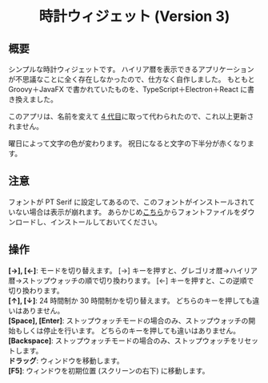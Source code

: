 <div align="center">
<h1>時計ウィジェット (Version 3)</h1>
</div>


## 概要
シンプルな時計ウィジェットです。
ハイリア暦を表示できるアプリケーションが不思議なことに全く存在しなかったので、仕方なく自作しました。
もともと Groovy＋JavaFX で書かれていたものを、TypeScript＋Electron＋React に書き換えました。

このアプリは、名前を変えて [4 代目](https://github.com/Ziphil/Chronidion)に取って代わられたので、これ以上更新されません。

曜日によって文字の色が変わります。
祝日になると文字の下半分が赤くなります。

## 注意
フォントが PT Serif に設定してあるので、このフォントがインストールされていない場合は表示が崩れます。
あらかじめ[こちら](https://company.paratype.com/pt-sans-pt-serif)からフォントファイルをダウンロードし、インストールしておいてください。

## 操作
**[→], [←]**:
モードを切り替えます。
[→] キーを押すと、グレゴリオ暦→ハイリア暦→ストップウォッチの順で切り換わります。
[←] キーを押すと、この逆順で切り換わります。  
**[↑], [↓]**:
24 時間制か 30 時間制かを切り替えます。
どちらのキーを押しても違いはありません。  
**[Space], [Enter]**:
ストップウォッチモードの場合のみ、ストップウォッチの開始もしくは停止を行います。
どちらのキーを押しても違いはありません。  
**[Backspace]**:
ストップウォッチモードの場合のみ、ストップウォッチをリセットします。  
**ドラッグ**:
ウィンドウを移動します。  
**[F5]**:
ウィンドウを初期位置 (スクリーンの右下) に移動します。
